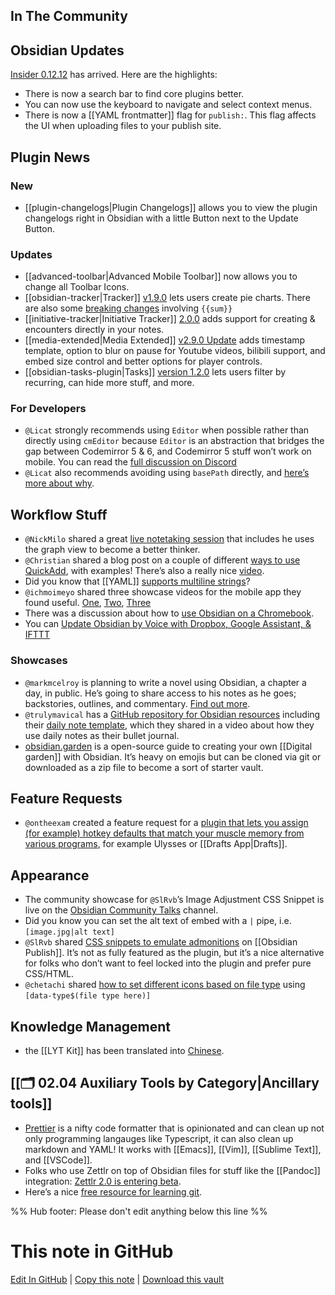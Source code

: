 ## In The Community

## Obsidian Updates

[Insider 0.12.12](https://forum.obsidian.md/t/obsidian-release-v0-12-12-insider-build/21564) has arrived. Here are the highlights:

- There is now a search bar to find core plugins better.
- You can now use the keyboard to navigate and select context menus.
- There is now a [[YAML frontmatter]] flag for `publish:`. This flag affects the UI when uploading files to your publish site.

## Plugin News

### New

- [[plugin-changelogs|Plugin Changelogs]] allows you to view the plugin changelogs right in Obsidian with a little Button next to the Update Button.

### Updates

- [[advanced-toolbar|Advanced Mobile Toolbar]] now allows you to change all Toolbar Icons.
- [[obsidian-tracker|Tracker]] [v1.9.0](https://github.com/pyrochlore/obsidian-tracker) lets users create pie charts. There are also some [breaking changes](https://discord.com/channels/686053708261228577/855181471643861002/869592821001236480) involving `{{sum}}`
- [[initiative-tracker|Initiative Tracker]] [2.0.0](<(https://github.com/valentine195/obsidian-initiative-tracker#creating-encounters-in-notes)>) adds support for creating & encounters directly in your notes.
- [[media-extended|Media Extended]] [v2.9.0 Update](https://github.com/aidenlx/media-extended/releases/tag/2.9.0) adds timestamp template, option to blur on pause for Youtube videos, bilibili support, and embed size control and better options for player controls.
- [[obsidian-tasks-plugin|Tasks]] [version 1.2.0](https://github.com/schemar/obsidian-tasks/releases/tag/1.2.0) lets users filter by recurring, can hide more stuff, and more.

### For Developers

- `@Licat` strongly recommends using `Editor` when possible rather than directly using `cmEditor` because `Editor` is an abstraction that bridges the gap between Codemirror 5 & 6, and Codemirror 5 stuff won’t work on mobile. You can read the [full discussion on Discord](https://discord.com/channels/686053708261228577/840286264964022302/870514620450873464)
- `@Licat` also recommends avoiding using `basePath` directly, and [here’s more about why](https://discord.com/channels/686053708261228577/840286264964022302/851183938542108692).

## Workflow Stuff

- `@NickMilo` shared a great [live notetaking session](https://www.youtube.com/watch?v=68huyTJjBF0) that includes he uses the graph view to become a better thinker.
- `@Christian` shared a blog post on a couple of different [ways to use QuickAdd](https://bagerbach.com/blog/how-to-use-quick-add-for-obsidian-with-examples/), with examples! There’s also a really nice [video](https://www.youtube.com/watch?v=gYK3VDQsZJo).
- Did you know that [[YAML]] [supports multiline strings](http://discordapp.com/channels/686053708261228577/840286238928797736/868314054702297128)?
- `@ichmoimeyo` shared three showcase videos for the mobile app they found useful. [One](https://www.youtube.com/watch?v=66WnTCt77uU), [Two](https://www.youtube.com/watch?v=_ufMj-4cdIM), [Three](https://www.youtube.com/watch?v=Ke_m3y-6_DI)
- There was a discussion about how to [use Obsidian on a Chromebook](https://www.reddit.com/r/ObsidianMD/comments/ost772/best_way_to_use_obsidian_on_a_chromebook_perhaps/).
- You can [Update Obsidian by Voice with Dropbox, Google Assistant, & IFTTT](https://publish.obsidian.md/arun/Tech/Update+Obsidian+By+Voice+with+Dropbox+and+Google+Assistant+and+IFTTT)

### Showcases

- `@markmcelroy` is planning to write a novel using Obsidian, a chapter a day, in public. He’s going to share access to his notes as he goes; backstories, outlines, and commentary. [Find out more](https://markmcelroy.com/ive-decided-to-write-a-novel-in-public-using-obsidian-md/).
- `@trulymavical` has a [GitHub repository for Obsidian resources](https://github.com/ransurf/obsidian-resources/tree/main/templates) including their [daily note template](https://www.youtube.com/watch?v=OFFTIIUDNK4), which they shared in a video about how they use daily notes as their bullet journal.
- [obsidian.garden](https://obsidian.garden) is a open-source guide to creating your own [[Digital garden]] with Obsidian. It’s heavy on emojis but can be cloned via git or downloaded as a zip file to become a sort of starter vault.

## Feature Requests

- `@ontheexam` created a feature request for a [plugin that lets you assign (for example) hotkey defaults that match your muscle memory from various programs](https://forum.obsidian.md/t/muscle-memory/21391), for example Ulysses or [[Drafts App|Drafts]].

## Appearance

- The community showcase for `@SlRvb`’s Image Adjustment CSS Snippet is live on the [Obsidian Community Talks](https://www.youtube.com/watch?v=VRoBNWvw8sU) channel.
- Did you know you can set the alt text of embed with a `|` pipe, i.e. `[image.jpg|alt text]`
- `@SlRvb` shared [CSS snippets to emulate admonitions](https://github.com/SlRvb/Obsidian--ITS-Theme/blob/main/S%20-%20Admonitions.css) on [[Obsidian Publish]]. It’s not as fully featured as the plugin, but it’s a nice alternative for folks who don’t want to feel locked into the plugin and prefer pure CSS/HTML.
- `@chetachi` shared [how to set different icons based on file type](https://discord.com/channels/686053708261228577/702656734631821413/866399284437843978) using `[data-type$(file type here)]`

## Knowledge Management

- the [[LYT Kit]] has been translated into [Chinese](http://discordapp.com/channels/686053708261228577/694233507500916796/870493440885010473).

## [[🗂️ 02.04 Auxiliary Tools by Category|Ancillary tools]]

- [Prettier](https://prettier.io/) is a nifty code formatter that is opinionated and can clean up not only programming langauges like Typescript, it can also clean up markdown and YAML! It works with [[Emacs]], [[Vim]], [[Sublime Text]], and [[VSCode]].
- Folks who use Zettlr on top of Obsidian files for stuff like the [[Pandoc]] integration: [Zettlr 2.0 is entering beta](https://twitter.com/zettlr/status/1420750610807222294).
- Here’s a nice [free resource for learning git](https://git-scm.com/book/en/v2/).

%% Hub footer: Please don't edit anything below this line %%

# This note in GitHub

<span class="git-footer">[Edit In GitHub](https://github.dev/obsidian-community/obsidian-hub/blob/main/01%20-%20Community/Obsidian%20Roundup/2021.07.31.md "git-hub-edit-note") | [Copy this note](https://raw.githubusercontent.com/obsidian-community/obsidian-hub/main/01%20-%20Community/Obsidian%20Roundup/2021.07.31.md "git-hub-copy-note") | [Download this vault](https://github.com/obsidian-community/obsidian-hub/archive/refs/heads/main.zip "git-hub-download-vault") </span>